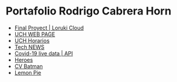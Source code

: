 <html lang="en">
<head>
    <meta charset="UTF-8">
    <meta http-equiv="X-UA-Compatible" content="IE=edge">
    <meta name="viewport" content="width=device-width, initial-scale=1.0">
    <title>Front End I</title>
</head>
<body>
    <h1>Portafolio Rodrigo Cabrera Horn</h1>
    <ul>
        <li><a href="./loruki-webpage/index.html">Final Proyect | Loruki Cloud</a></li>
        <li><a href="./TrabajoPractico3/index.html">UCH WEB PAGE</a></li>
        <li><a href="./TrabajoPractico4/index.html">UCH Horarios</a></li> 
        <li><a href="./news/index.html">Tech NEWS</a></li> 
        <li><a href="./covidAPI/index.html">Covid-19 live data | API</a></li>
        <li><a href="./heroes/index.html">Heroes</a></li>
        <li><a href="./cv-batman/index.html">CV Batman</a></li>
        <li><a href="./LemonPie/index.html">Lemon Pie</a></li>
    </ul>
</body>
</html>
